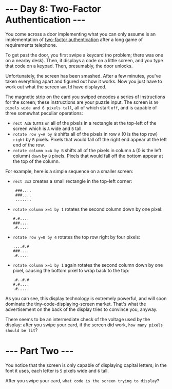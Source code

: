 # --- Day 8: Two-Factor Authentication ---
You come across a door implementing what you can only assume is an implementation of [two-factor authentication](https://en.wikipedia.org/wiki/Multi-factor_authentication) after a long game of requirements telephone.

To get past the door, you first swipe a keycard (no problem; there was one on a nearby desk). Then, it displays a code on a little screen, and you type that code on a keypad. Then, presumably, the door unlocks.

Unfortunately, the screen has been smashed. After a few minutes, you've taken everything apart and figured out how it works. Now you just have to work out what the screen ```would``` have displayed.

The magnetic strip on the card you swiped encodes a series of instructions for the screen; these instructions are your puzzle input. The screen is ```50 pixels wide and 6 pixels tall```, all of which start ```off```, and is capable of three somewhat peculiar operations:

* ```rect AxB``` turns ```on``` all of the pixels in a rectangle at the top-left of the screen which is ```A``` wide and ```B``` tall.
* ```rotate row y=A by B``` shifts all of the pixels in row ```A``` (0 is the top row) ```right``` by ```B``` pixels. Pixels that would fall off the right end appear at the left end of the row.
* ```rotate column x=A by B``` shifts all of the pixels in column ```A``` (0 is the left column) ```down``` by ```B``` pixels. Pixels that would fall off the bottom appear at the top of the column.

For example, here is a simple sequence on a smaller screen:

* ```rect 3x2``` creates a small rectangle in the top-left corner:
  ```
   ###....
   ###....
   .......
   ```
* ```rotate column x=1 by 1``` rotates the second column down by one pixel:
    ```
    #.#....
    ###....
    .#.....
    ```
* ```rotate row y=0 by 4``` rotates the top row right by four pixels:
    ```
    ....#.#
    ###....
    .#.....
    ```
* ```rotate column x=1 by 1``` again rotates the second column down by one pixel, causing the bottom pixel to wrap back to the top:
    ```
    .#..#.#
    #.#....
    .#.....
    ```
As you can see, this display technology is extremely powerful, and will soon dominate the tiny-code-displaying-screen market. That's what the advertisement on the back of the display tries to convince you, anyway.

There seems to be an intermediate check of the voltage used by the display: after you swipe your card, if the screen did work, ```how many pixels should be lit```?

# --- Part Two ---
You notice that the screen is only capable of displaying capital letters; in the font it uses, each letter is ```5``` pixels wide and ```6``` tall.

After you swipe your card, ```what code is the screen trying to display```?